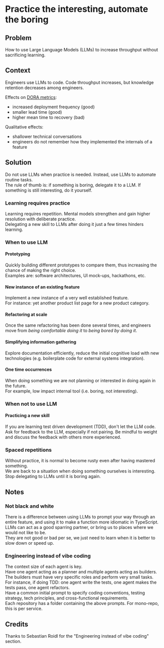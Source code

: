 # Practice the interesting, automate the boring

## Problem
How to use Large Language Models (LLMs) to increase throughput without sacrificing learning.

## Context
Engineers use LLMs to code.
Code throughput increases, but knowledge retention decreases among engineers.  

Effects on [DORA metrics](https://dora.dev/guides/dora-metrics-four-keys/):
- increased deployment frequency (good)
- smaller lead time (good)
- higher mean time to recovery (bad)

Qualitative effects:
- shallower technical conversations
- engineers do not remember how they implemented the internals of a feature

## Solution
Do not use LLMs when practice is needed. Instead, use LLMs to automate routine tasks.   
The rule of thumb is: if something is boring, delegate it to a LLM. If something is still interesting, do it yourself.

### Learning requires practice
Learning requires repetition. Mental models strengthen and gain higher resolution with deliberate practice.  
Delegating a new skill to LLMs after doing it just a few times hinders learning.

### When to use LLM

#### Prototyping
Quickly building different prototypes to compare them, thus increasing the chance of making the right choice.    
Examples are: software architectures, UI mock-ups, hackathons, etc.

#### New instance of an existing feature
Implement a new instance of a very well established feature.  
For instance: yet another product list page for a new product category.

#### Refactoring at scale
Once the same refactoring has been done several times, and engineers move from _being comfortable doing it_ to _being bored by doing it_.

#### Simplifying information gathering
Explore documentation efficiently, reduce the initial cognitive load with new technologies (e.g. boilerplate code for external systems integration).

#### One time occurrences
When doing something we are not planning or interested in doing again in the future.    
For example, low impact internal tool (i.e. boring, not interesting).

### When not to use LLM

#### Practicing a new skill
If you are learning test driven development (TDD), don't let the LLM code.  
Ask for feedback to the LLM, especially if not pairing. Be mindful to weight and discuss the feedback with others more experienced.

### Spaced repetitions
Without practice, it is normal to become rusty even after having mastered something.  
We are back to a situation when doing something ourselves is interesting.  
Stop delegating to LLMs until it is boring again.


## Notes

### Not black and white
There is a difference between using LLMs to prompt your way through an entire feature, and using it to make a function more idiomatic in TypeScript.    
LLMs can act as a good sparring partner, or bring us to places where we would not like to be.  
They are not good or bad per se, we just need to learn when it is better to slow down or speed up.

### Engineering instead of vibe coding
The context size of each agent is key.  
Have one agent acting as a planner and multiple agents acting as builders.  
The builders must have very specific roles and perform very small tasks.
For instance, if doing TDD: one agent write the tests, one agent makes the tests pass, one agent refactors.  
Have a common initial prompt to specify coding conventions, testing strategy, tech principles, and cross-functional requirements.  
Each repository has a folder containing the above prompts. For mono-repo, this is per service.


## Credits
Thanks to Sebastian Roidl for the "Engineering instead of vibe coding" section.